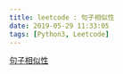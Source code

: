 ```yaml
---
title: leetcode : 句子相似性
date: 2019-05-29 11:33:05
tags: [Python3, Leetcode]
---
```


[句子相似性](https://leetcode-cn.com/problems/sentence-similarity/)

